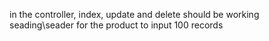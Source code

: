 in the controller, index, update and delete should be working
seading\seader for the product to input 100 records

